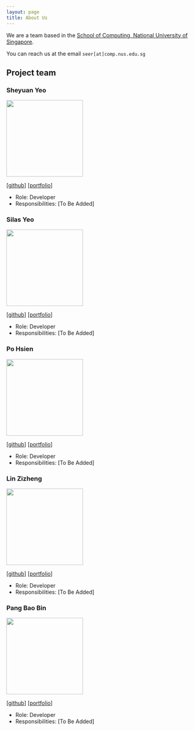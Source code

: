```yaml
---
layout: page
title: About Us
---
```


We are a team based in the [School of Computing, National University of Singapore](http://www.comp.nus.edu.sg).

You can reach us at the email `seer[at]comp.nus.edu.sg`

## Project team

### Sheyuan Yeo

<img src="images/team/piyotato.png" width="200px">

[[github](https://github.com/Piyotato)]
[[portfolio](team/piyotato.md)]

* Role: Developer
* Responsibilities: [To Be Added]

### Silas Yeo

<img src="images/team/comicalromance.png" width="200px">

[[github](http://github.com/comicalromance)]
[[portfolio](team/johndoe.md)]

* Role: Developer
* Responsibilities: [To Be Added]

### Po Hsien

<img src="images/team/lpohsien.png" width="200px">

[[github](http://github.com/lpohsien)]
[[portfolio](team/lpohsien.md)]

* Role: Developer
* Responsibilities: [To Be Added]

### Lin Zizheng

<img src="images/team/dr-arrgghh.png" width="200px">

[[github](http://github.com/dr-arrgghh)]
[[portfolio](team/dr-arrgghh.md)]

* Role: Developer
* Responsibilities: [To Be Added]

### Pang Bao Bin

<img src="images/team/highorbit25.png" width="200px">

[[github](http://github.com/highorbit25)]
[[portfolio](team/highorbit25.md)]

* Role: Developer
* Responsibilities: [To Be Added]
